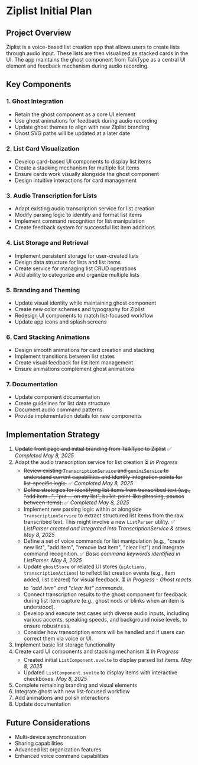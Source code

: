 # Ziplist Initial Plan

## Project Overview
Ziplist is a voice-based list creation app that allows users to create lists through audio input. These lists are then visualized as stacked cards in the UI. The app maintains the ghost component from TalkType as a central UI element and feedback mechanism during audio recording.

## Key Components

### 1. Ghost Integration
- Retain the ghost component as a core UI element
- Use ghost animations for feedback during audio recording
- Update ghost themes to align with new Ziplist branding
- Ghost SVG paths will be updated at a later date

### 2. List Card Visualization
- Develop card-based UI components to display list items
- Create a stacking mechanism for multiple list items
- Ensure cards work visually alongside the ghost component
- Design intuitive interactions for card management

### 3. Audio Transcription for Lists
- Adapt existing audio transcription service for list creation
- Modify parsing logic to identify and format list items
- Implement command recognition for list manipulation
- Create feedback system for successful list item additions

### 4. List Storage and Retrieval
- Implement persistent storage for user-created lists
- Design data structure for lists and list items
- Create service for managing list CRUD operations
- Add ability to categorize and organize multiple lists

### 5. Branding and Theming
- Update visual identity while maintaining ghost component
- Create new color schemes and typography for Ziplist
- Redesign UI components to match list-focused workflow
- Update app icons and splash screens

### 6. Card Stacking Animations
- Design smooth animations for card creation and stacking
- Implement transitions between list states
- Create visual feedback for list item management
- Ensure animations complement ghost animations

### 7. Documentation
- Update component documentation
- Create guidelines for list data structure
- Document audio command patterns
- Provide implementation details for new components

## Implementation Strategy
1. ~~Update front page and initial branding from TalkType to Ziplist~~ ✅ *Completed May 8, 2025*
2. Adapt the audio transcription service for list creation ⏳ *In Progress*
    -   ~~Review existing `TranscriptionService` and `geminiService` to understand current capabilities and identify integration points for list-specific logic.~~ ✅ *Completed May 8, 2025*
    -   ~~Define strategies for identifying list items from transcribed text (e.g., "add item...", "put ... on my list", bullet-point-like phrasing, pauses between items).~~ ✅ *Completed May 8, 2025*
    -   Implement new parsing logic within or alongside `TranscriptionService` to extract structured list items from the raw transcribed text. This might involve a new `ListParser` utility. ✅ *ListParser created and integrated into TranscriptionService & stores. May 8, 2025*
    -   Define a set of voice commands for list manipulation (e.g., "create new list", "add item", "remove last item", "clear list") and integrate command recognition. ✅ *Basic command keywords identified in ListParser. May 8, 2025*
    -   Update `ghostStore` or related UI stores (`uiActions`, `transcriptionActions`) to reflect list creation events (e.g., item added, list cleared) for visual feedback. ⏳ *In Progress - Ghost reacts to "add item" and "clear list" commands.*
    -   Connect transcription results to the ghost component for feedback during list item capture (e.g., ghost nods or blinks when an item is understood).
    -   Develop and execute test cases with diverse audio inputs, including various accents, speaking speeds, and background noise levels, to ensure robustness.
    -   Consider how transcription errors will be handled and if users can correct them via voice or UI.
3. Implement basic list storage functionality
4. Create card UI components and stacking mechanism ⏳ *In Progress*
    -   Created initial `ListComponent.svelte` to display parsed list items. *May 8, 2025*
    -   Updated `ListComponent.svelte` to display items with interactive checkboxes. *May 8, 2025*
5. Complete remaining branding and visual elements
6. Integrate ghost with new list-focused workflow
7. Add animations and polish interactions
8. Update documentation

## Future Considerations
- Multi-device synchronization
- Sharing capabilities
- Advanced list organization features
- Enhanced voice command capabilities

